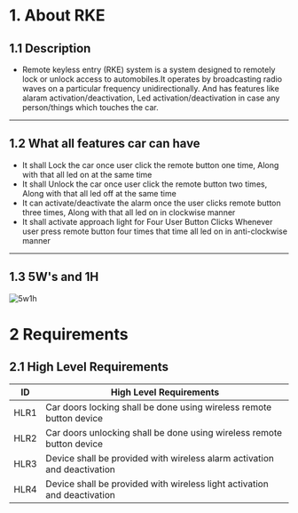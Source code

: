 # 1. About RKE

## 1.1 Description
* Remote keyless entry (RKE) system is a system designed to remotely lock or unlock access to automobiles.It operates by broadcasting radio waves on a particular frequency 	      unidirectionally. And has features like alaram activation/deactivation, Led activation/deactivation in case any person/things which touches the car.

---
## 1.2 What all features car can have
* It shall Lock the car once user click the remote button one time, Along with that all led on at the same time
* It shall Unlock the car once user click the remote button two times, Along with that all led off at the same time
* It can activate/deactivate the alarm once the user clicks remote button three times, Along with that all led on in clockwise manner
* It shall activate approach light for Four User Button Clicks Whenever user press remote button four times that time all led on in anti-clockwise manner
---

 ## 1.3 5W's and 1H
![5w1h](https://user-images.githubusercontent.com/46900710/157737280-2c2ee9a5-a800-40fc-b3e6-fa47862f5b7b.JPG)

# 2 Requirements
## 2.1 High Level Requirements
| ID | High Level Requirements |
| -------- | -------------- |
| HLR1 | Car doors locking shall be done using wireless remote button device | 
| HLR2 | Car doors unlocking shall be done using wireless remote button device |
| HLR3 | Device shall be provided with wireless alarm activation and deactivation |
| HLR4 | Device shall be provided with wireless light activation and deactivation |
